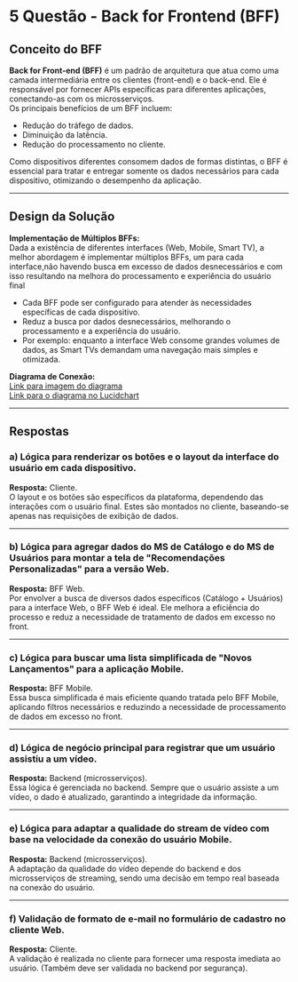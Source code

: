 # 5 Questão - Back for Frontend (BFF)

## Conceito do BFF
**Back for Front-end (BFF)** é um padrão de arquitetura que atua como uma camada intermediária entre os clientes (front-end) e o back-end. Ele é responsável por fornecer APIs específicas para diferentes aplicações, conectando-as com os microsserviços.  
Os principais benefícios de um BFF incluem:  
- Redução do tráfego de dados.  
- Diminuição da latência.  
- Redução do processamento no cliente.  

Como dispositivos diferentes consomem dados de formas distintas, o BFF é essencial para tratar e entregar somente os dados necessários para cada dispositivo, otimizando o desempenho da aplicação.

---

## Design da Solução
**Implementação de Múltiplos BFFs:**  
Dada a existência de diferentes interfaces (Web, Mobile, Smart TV), a melhor abordagem é implementar múltiplos BFFs, um para cada interface,não havendo busca em excesso de dados desnecessários e com isso resultando na melhora do processamento e experiência do usuário final 
- Cada BFF pode ser configurado para atender às necessidades específicas de cada dispositivo.  
- Reduz a busca por dados desnecessários, melhorando o processamento e a experiência do usuário.  
- Por exemplo: enquanto a interface Web consome grandes volumes de dados, as Smart TVs demandam uma navegação mais simples e otimizada.  

**Diagrama de Conexão:**  
[Link para imagem do diagrama](https://github.com/wagnerjunr/Shipay-Desafio/blob/main/5Quest%C3%A3o/Diagrama.png)
<br>
[Link para o diagrama no Lucidchart](https://lucid.app/lucidchart/c4a3e44d-fccc-4e75-9238-03f37deba78a/edit?viewport_loc=-602%2C-107%2C4037%2C1978%2C.Q4MUjXso07N&invitationId=inv_cae643fa-1bd4-4ab6-8bee-9a1ad4c9c966)  

---

## Respostas

### a) Lógica para renderizar os botões e o layout da interface do usuário em cada dispositivo.  
**Resposta:** Cliente.  
O layout e os botões são específicos da plataforma, dependendo das interações com o usuário final. Estes são montados no cliente, baseando-se apenas nas requisições de exibição de dados.

---

### b) Lógica para agregar dados do MS de Catálogo e do MS de Usuários para montar a tela de "Recomendações Personalizadas" para a versão Web.  
**Resposta:** BFF Web.  
Por envolver a busca de diversos dados específicos (Catálogo + Usuários) para a interface Web, o BFF Web é ideal. Ele melhora a eficiência do processo e reduz a necessidade de tratamento de dados em excesso no front.

---

### c) Lógica para buscar uma lista simplificada de "Novos Lançamentos" para a aplicação Mobile.  
**Resposta:** BFF Mobile.  
Essa busca simplificada é mais eficiente quando tratada pelo BFF Mobile, aplicando filtros necessários e reduzindo a necessidade de processamento de dados em excesso no front.

---

### d) Lógica de negócio principal para registrar que um usuário assistiu a um vídeo.  
**Resposta:** Backend (microsserviços).  
Essa lógica é gerenciada no backend. Sempre que o usuário assiste a um vídeo, o dado é atualizado, garantindo a integridade da informação.

---

### e) Lógica para adaptar a qualidade do stream de vídeo com base na velocidade da conexão do usuário Mobile.  
**Resposta:** Backend (microsserviços).  
A adaptação da qualidade do vídeo depende do backend e dos microsserviços de streaming, sendo uma decisão em tempo real baseada na conexão do usuário.

---

### f) Validação de formato de e-mail no formulário de cadastro no cliente Web.  
**Resposta:** Cliente.  
A validação é realizada no cliente para fornecer uma resposta imediata ao usuário. (Também deve ser validada no backend por segurança).
